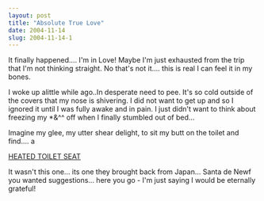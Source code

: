 ```yaml
---
layout: post
title: "Absolute True Love"
date: 2004-11-14
slug: 2004-11-14-1
---
```


It finally happened.... I&apos;m in Love!  Maybe I&apos;m just exhausted from the trip that I&apos;m not thinking straight. No that&apos;s not it.... this is real I can feel it in my bones.   

I woke up alittle while ago..In desperate need to pee.  It&apos;s so cold outside of the covers that my nose is shivering.  I did not want to get up and so I ignored it until I was fully awake and in pain.  I just didn&apos;t want to think about  freezing my *&^^ off when  I finally stumbled out of bed... 

Imagine my glee, my utter shear delight, to sit my butt on the toilet and find.... a

  [HEATED TOILET SEAT](http://www.faucetdirect.com/display.cfm?productid=K-4649&finish=White&manufacturer=Kohler) 

It wasn&apos;t this one... its one they brought back from Japan... Santa de Newf you wanted suggestions... here you go - I&apos;m just saying I would be eternally grateful!
